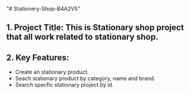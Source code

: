 "# Stationery-Shop-B4A2V5"

## 1. Project Title: This is Stationary shop project that all work related to stationary shop.

## 2. Key Features:

- Create an stationary product.
- Seach stationary product by category, name and brand.
- Search specfic stationary project by id.
